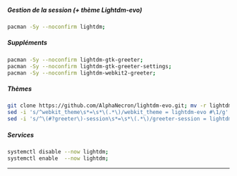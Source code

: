 ##### Gestion de la session (+ thème Lightdm-evo)
```bash
pacman -Sy --noconfirm lightdm;
```

##### Suppléments
```bash
pacman -Sy --noconfirm lightdm-gtk-greeter;
pacman -Sy --noconfirm lightdm-gtk-greeter-settings;
pacman -Sy --noconfirm lightdm-webkit2-greeter;
```

##### Thèmes 
```bash
git clone https://github.com/AlphaNecron/lightdm-evo.git; mv -r lightdm-evo /usr/share/lightdm-webkit/themes/lightdm-evo;
sed -i 's/^webkit_theme\s*=\s*\(.*\)/webkit_theme = lightdm-evo #\1/g' /etc/lightdm/lightdm-webkit2-greeter.conf;
sed -i 's/^\(#?greeter\)-session\s*=\s*\(.*\)/greeter-session = lightdm-webkit2-greeter #\1/ #\2g' /etc/lightdm/lightdm.conf;
```

##### Services
```bash
systemctl disable --now lightdm;
systemctl enable  --now lightdm;
```


----------------------------------------------------------------------------------------------------------------------------------------------------------
